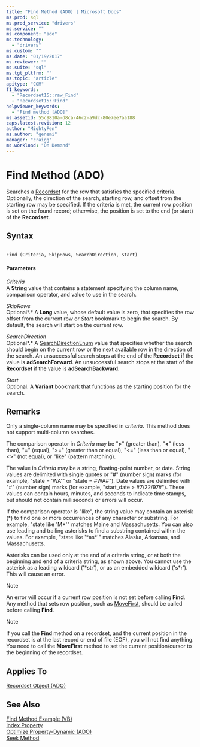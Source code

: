 ```yaml
---
title: "Find Method (ADO) | Microsoft Docs"
ms.prod: sql
ms.prod_service: "drivers"
ms.service: ""
ms.component: "ado"
ms.technology:
  - "drivers"
ms.custom: ""
ms.date: "01/19/2017"
ms.reviewer: ""
ms.suite: "sql"
ms.tgt_pltfrm: ""
ms.topic: "article"
apitype: "COM"
f1_keywords: 
  - "Recordset15::raw_Find"
  - "Recordset15::Find"
helpviewer_keywords: 
  - "Find method [ADO]"
ms.assetid: 55c9810a-d8ca-46c2-a9dc-80e7ee7aa188
caps.latest.revision: 12
author: "MightyPen"
ms.author: "genemi"
manager: "craigg"
ms.workload: "On Demand"
---
```

# Find Method (ADO)
Searches a [Recordset](../../../ado/reference/ado-api/recordset-object-ado.md) for the row that satisfies the specified criteria. Optionally, the direction of the search, starting row, and offset from the starting row may be specified. If the criteria is met, the current row position is set on the found record; otherwise, the position is set to the end (or start) of the **Recordset**.  
  
## Syntax  
  
```  
  
Find (Criteria, SkipRows, SearchDirection, Start)  
```  
  
#### Parameters  
 *Criteria*  
 A **String** value that contains a statement specifying the column name, comparison operator, and value to use in the search.  
  
 *SkipRows*  
 Optional*.* A **Long** value, whose default value is zero, that specifies the row offset from the current row or *Start* bookmark to begin the search. By default, the search will start on the current row.  
  
 *SearchDirection*  
 Optional*.* A [SearchDirectionEnum](../../../ado/reference/ado-api/searchdirectionenum.md) value that specifies whether the search should begin on the current row or the next available row in the direction of the search. An unsuccessful search stops at the end of the **Recordset** if the value is **adSearchForward**. An unsuccessful search stops at the start of the **Recordset** if the value is **adSearchBackward**.  
  
 *Start*  
 Optional. A **Variant** bookmark that functions as the starting position for the search.  
  
## Remarks  
 Only a single-column name may be specified in *criteria*. This method does not support multi-column searches.  
  
 The comparison operator in *Criteria* may be "**>**" (greater than), "**\<**" (less than), "=" (equal), ">=" (greater than or equal), "<=" (less than or equal), "<>" (not equal), or "like" (pattern matching).  
  
 The value in *Criteria* may be a string, floating-point number, or date. String values are delimited with single quotes or "#" (number sign) marks (for example, "state = 'WA'" or "state = #WA#"). Date values are delimited with "#" (number sign) marks (for example, "start_date > #7/22/97#"). These values can contain hours, minutes, and seconds to indicate time stamps, but should not contain milliseconds or errors will occur.  
  
 If the comparison operator is "like", the string value may contain an asterisk (*) to find one or more occurrences of any character or substring. For example, "state like 'M\*'" matches Maine and Massachusetts. You can also use leading and trailing asterisks to find a substring contained within the values. For example, "state like '\*as\*'" matches Alaska, Arkansas, and Massachusetts.  
  
 Asterisks can be used only at the end of a criteria string, or at both the beginning and end of a criteria string, as shown above. You cannot use the asterisk as a leading wildcard ('*str'), or as an embedded wildcard ('s\*r'). This will cause an error.  
  
> [!NOTE]
>  An error will occur if a current row position is not set before calling **Find**. Any method that sets row position, such as [MoveFirst](../../../ado/reference/ado-api/movefirst-movelast-movenext-and-moveprevious-methods-ado.md), should be called before calling **Find**.  
  
> [!NOTE]
>  If you call the **Find** method on a recordset, and the current position in the recordset is at the last record or end of file (EOF), you will not find anything. You need to call the **MoveFirst** method to set the current position/cursor to the beginning of the recordset.  
  
## Applies To  
 [Recordset Object (ADO)](../../../ado/reference/ado-api/recordset-object-ado.md)  
  
## See Also  
 [Find Method Example (VB)](../../../ado/reference/ado-api/find-method-example-vb.md)   
 [Index Property](../../../ado/reference/ado-api/index-property.md)   
 [Optimize Property-Dynamic (ADO)](../../../ado/reference/ado-api/optimize-property-dynamic-ado.md)   
 [Seek Method](../../../ado/reference/ado-api/seek-method.md)
